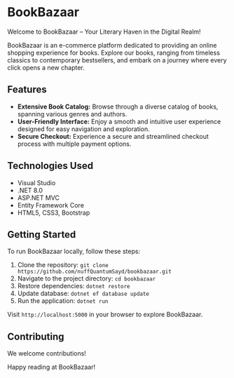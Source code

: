 # BookBazaar

Welcome to BookBazaar – Your Literary Haven in the Digital Realm!

BookBazaar is an e-commerce platform dedicated to providing an online shopping experience for books.
Explore our books, ranging from timeless classics to contemporary bestsellers, and embark on a journey where every click opens a new chapter.

## Features

- **Extensive Book Catalog:** Browse through a diverse catalog of books, spanning various genres and authors.
- **User-Friendly Interface:** Enjoy a smooth and intuitive user experience designed for easy navigation and exploration.
- **Secure Checkout:** Experience a secure and streamlined checkout process with multiple payment options.

## Technologies Used

- Visual Studio
- .NET 8.0
- ASP.NET MVC
- Entity Framework Core
- HTML5, CSS3, Bootstrap

## Getting Started

To run BookBazaar locally, follow these steps:

1. Clone the repository: `git clone https://github.com/nuffQuantumSayd/bookbazaar.git`
2. Navigate to the project directory: `cd bookbazaar`
3. Restore dependencies: `dotnet restore`
4. Update database: `dotnet ef database update`
5. Run the application: `dotnet run`

Visit `http://localhost:5000` in your browser to explore BookBazaar.

## Contributing

We welcome contributions! 

Happy reading at BookBazaar!
